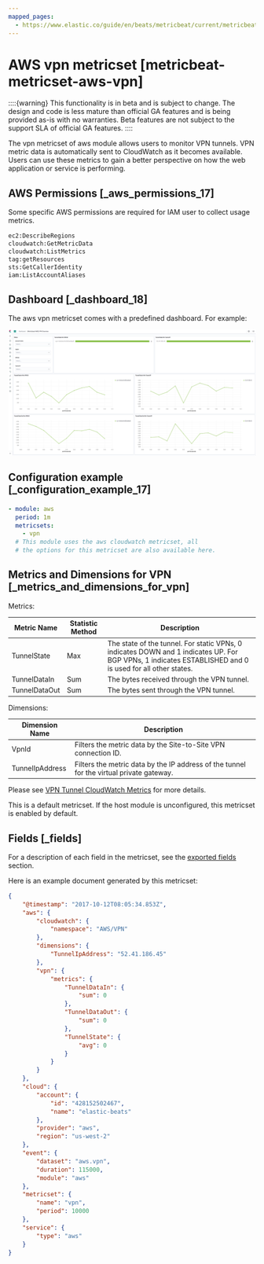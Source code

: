 ```yaml
---
mapped_pages:
  - https://www.elastic.co/guide/en/beats/metricbeat/current/metricbeat-metricset-aws-vpn.html
---
```


# AWS vpn metricset [metricbeat-metricset-aws-vpn]

::::{warning}
This functionality is in beta and is subject to change. The design and code is less mature than official GA features and is being provided as-is with no warranties. Beta features are not subject to the support SLA of official GA features.
::::


The vpn metricset of aws module allows users to monitor VPN tunnels. VPN metric data is automatically sent to CloudWatch as it becomes available. Users can use these metrics to gain a better perspective on how the web application or service is performing.


## AWS Permissions [_aws_permissions_17]

Some specific AWS permissions are required for IAM user to collect usage metrics.

```
ec2:DescribeRegions
cloudwatch:GetMetricData
cloudwatch:ListMetrics
tag:getResources
sts:GetCallerIdentity
iam:ListAccountAliases
```


## Dashboard [_dashboard_18]

The aws vpn metricset comes with a predefined dashboard. For example:

![metricbeat aws vpn overview](images/metricbeat-aws-vpn-overview.png)


## Configuration example [_configuration_example_17]

```yaml
- module: aws
  period: 1m
  metricsets:
    - vpn
  # This module uses the aws cloudwatch metricset, all
  # the options for this metricset are also available here.
```


## Metrics and Dimensions for VPN [_metrics_and_dimensions_for_vpn]

Metrics:

| Metric Name | Statistic Method | Description |
| --- | --- | --- |
| TunnelState | Max | The state of the tunnel. For static VPNs, 0 indicates DOWN and 1 indicates UP. For BGP VPNs, 1 indicates ESTABLISHED and 0 is used for all other states. |
| TunnelDataIn | Sum | The bytes received through the VPN tunnel. |
| TunnelDataOut | Sum | The bytes sent through the VPN tunnel. |

Dimensions:

| Dimension Name | Description |
| --- | --- |
| VpnId | Filters the metric data by the Site-to-Site VPN connection ID. |
| TunnelIpAddress | Filters the metric data by the IP address of the tunnel for the virtual private gateway. |

Please see [VPN Tunnel CloudWatch Metrics](https://docs.aws.amazon.com/vpn/latest/s2svpn/monitoring-cloudwatch-vpn.html) for more details.

This is a default metricset. If the host module is unconfigured, this metricset is enabled by default.

## Fields [_fields]

For a description of each field in the metricset, see the [exported fields](/reference/metricbeat/exported-fields-aws.md) section.

Here is an example document generated by this metricset:

```json
{
    "@timestamp": "2017-10-12T08:05:34.853Z",
    "aws": {
        "cloudwatch": {
            "namespace": "AWS/VPN"
        },
        "dimensions": {
            "TunnelIpAddress": "52.41.186.45"
        },
        "vpn": {
            "metrics": {
                "TunnelDataIn": {
                    "sum": 0
                },
                "TunnelDataOut": {
                    "sum": 0
                },
                "TunnelState": {
                    "avg": 0
                }
            }
        }
    },
    "cloud": {
        "account": {
            "id": "428152502467",
            "name": "elastic-beats"
        },
        "provider": "aws",
        "region": "us-west-2"
    },
    "event": {
        "dataset": "aws.vpn",
        "duration": 115000,
        "module": "aws"
    },
    "metricset": {
        "name": "vpn",
        "period": 10000
    },
    "service": {
        "type": "aws"
    }
}
```
